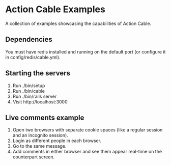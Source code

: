 # Action Cable Examples

A collection of examples showcasing the capabilities of Action Cable.

## Dependencies

You must have redis installed and running on the default port (or configure it in config/redis/cable.yml).

## Starting the servers

1. Run ./bin/setup
2. Run ./bin/cable
3. Run ./bin/rails server
4. Visit http://localhost:3000

## Live comments example

1. Open two browsers with separate cookie spaces (like a regular session and an incognito session). 
2. Login as different people in each browser. 
3. Go to the same message.
4. Add comments in either browser and see them appear real-time on the counterpart screen.